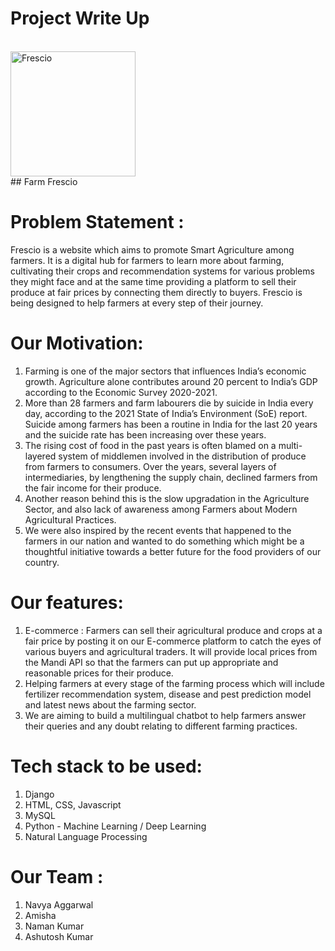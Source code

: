 # Project Write Up
<br>
  <a><img src="https://drive.google.com/file/d/1eqEOLmCFRUUNUiIhHxjf_An987BjTsdG/view?usp=sharing" alt="Frescio" width="200"></a>
  <br>
## Farm Frescio
 
# Problem Statement :

Frescio is a website which aims to promote Smart Agriculture among farmers. It is a digital hub for farmers to learn more about farming, cultivating their crops and recommendation systems for various problems they might face and at the same time providing a platform to sell their produce at fair prices by connecting them directly to buyers. Frescio is being designed to help farmers at every step of their journey. 

# Our Motivation:

1. Farming is one of the major sectors that influences India’s economic growth. Agriculture alone contributes around 20 percent to India’s GDP according to the Economic Survey 2020-2021.
2. More than 28 farmers and farm labourers die by suicide in India every day, according to the 2021 State of India’s Environment (SoE) report. Suicide among farmers has been a routine in India for the last 20 years and the suicide rate has been increasing over these years. 
3. The rising cost of food in the past years is often blamed on a multi-layered system of middlemen involved in the distribution of produce from farmers to consumers. Over the years, several layers of intermediaries, by lengthening the supply chain, declined farmers from the fair income for their produce.
4. Another reason behind this is the slow upgradation in the Agriculture Sector, and also lack of awareness among Farmers about Modern Agricultural Practices.
5. We were also inspired by the recent events that happened to the farmers in our nation and wanted to do something which might be a thoughtful initiative towards a better future for the food providers of our country.

# Our features:

1. E-commerce : Farmers can sell their agricultural produce and crops at a fair price by posting it on our E-commerce platform to catch the eyes of various buyers and agricultural traders. It will provide local prices from the Mandi API so that the farmers can put up appropriate and reasonable prices for their produce.
2. Helping farmers at every stage of the farming process which will include fertilizer recommendation system, disease and pest prediction model and latest news about the farming sector.
3. We are aiming to build a multilingual chatbot to help farmers answer their queries and any doubt relating to different farming practices.

# Tech stack to be used:
1. Django
2. HTML, CSS, Javascript
3. MySQL 
4. Python - Machine Learning / Deep Learning
5. Natural Language Processing

# Our Team :
1. Navya Aggarwal
2. Amisha
3. Naman Kumar
4. Ashutosh Kumar

